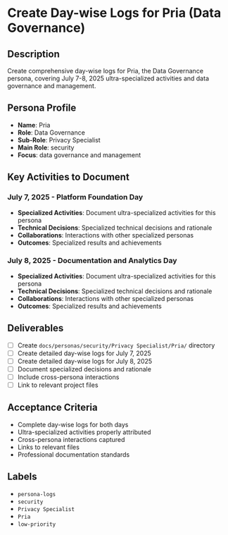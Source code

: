 # Create Day-wise Logs for Pria (Data Governance)

## Description
Create comprehensive day-wise logs for Pria, the Data Governance persona, covering July 7-8, 2025 ultra-specialized activities and data governance and management.

## Persona Profile
- **Name**: Pria
- **Role**: Data Governance
- **Sub-Role**: Privacy Specialist
- **Main Role**: security
- **Focus**: data governance and management

## Key Activities to Document

### July 7, 2025 - Platform Foundation Day
- **Specialized Activities**: Document ultra-specialized activities for this persona
- **Technical Decisions**: Specialized technical decisions and rationale
- **Collaborations**: Interactions with other specialized personas
- **Outcomes**: Specialized results and achievements

### July 8, 2025 - Documentation and Analytics Day
- **Specialized Activities**: Document ultra-specialized activities for this persona
- **Technical Decisions**: Specialized technical decisions and rationale
- **Collaborations**: Interactions with other specialized personas
- **Outcomes**: Specialized results and achievements

## Deliverables
- [ ] Create `docs/personas/security/Privacy Specialist/Pria/` directory
- [ ] Create detailed day-wise logs for July 7, 2025
- [ ] Create detailed day-wise logs for July 8, 2025
- [ ] Document specialized decisions and rationale
- [ ] Include cross-persona interactions
- [ ] Link to relevant project files

## Acceptance Criteria
- Complete day-wise logs for both days
- Ultra-specialized activities properly attributed
- Cross-persona interactions captured
- Links to relevant files
- Professional documentation standards

## Labels
- `persona-logs`
- `security`
- `Privacy Specialist`
- `Pria`
- `low-priority`
